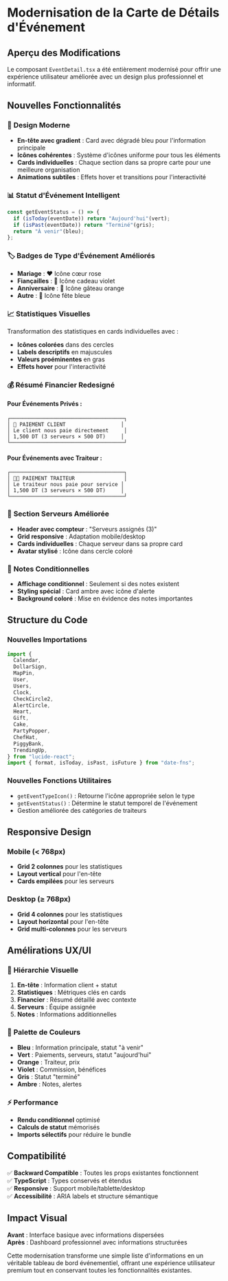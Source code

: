 # Modernisation de la Carte de Détails d'Événement

## Aperçu des Modifications

Le composant `EventDetail.tsx` a été entièrement modernisé pour offrir une expérience utilisateur améliorée avec un design plus professionnel et informatif.

## Nouvelles Fonctionnalités

### 🎨 **Design Moderne**

- **En-tête avec gradient** : Card avec dégradé bleu pour l'information principale
- **Icônes cohérentes** : Système d'icônes uniforme pour tous les éléments
- **Cards individuelles** : Chaque section dans sa propre carte pour une meilleure organisation
- **Animations subtiles** : Effets hover et transitions pour l'interactivité

### 📊 **Statut d'Événement Intelligent**

```typescript
const getEventStatus = () => {
  if (isToday(eventDate)) return "Aujourd'hui"(vert);
  if (isPast(eventDate)) return "Terminé"(gris);
  return "À venir"(bleu);
};
```

### 🏷️ **Badges de Type d'Événement Améliorés**

- **Mariage** : ❤️ Icône cœur rose
- **Fiançailles** : 🎁 Icône cadeau violet
- **Anniversaire** : 🎂 Icône gâteau orange
- **Autre** : 🎉 Icône fête bleue

### 📈 **Statistiques Visuelles**

Transformation des statistiques en cards individuelles avec :

- **Icônes colorées** dans des cercles
- **Labels descriptifs** en majuscules
- **Valeurs proéminentes** en gras
- **Effets hover** pour l'interactivité

### 💰 **Résumé Financier Redesigné**

#### Pour Événements Privés :

```
┌─────────────────────────────────────┐
│ 👤 PAIEMENT CLIENT                  │
│ Le client nous paie directement     │
│ 1,500 DT (3 serveurs × 500 DT)     │
└─────────────────────────────────────┘
```

#### Pour Événements avec Traiteur :

```
┌─────────────────────────────────────┐
│ 👨‍🍳 PAIEMENT TRAITEUR                │
│ Le traiteur nous paie pour service │
│ 1,500 DT (3 serveurs × 500 DT)     │
└─────────────────────────────────────┘
```

### 👥 **Section Serveurs Améliorée**

- **Header avec compteur** : "Serveurs assignés (3)"
- **Grid responsive** : Adaptation mobile/desktop
- **Cards individuelles** : Chaque serveur dans sa propre card
- **Avatar stylisé** : Icône dans cercle coloré

### 📝 **Notes Conditionnelles**

- **Affichage conditionnel** : Seulement si des notes existent
- **Styling spécial** : Card ambre avec icône d'alerte
- **Background coloré** : Mise en évidence des notes importantes

## Structure du Code

### Nouvelles Importations

```typescript
import {
  Calendar,
  DollarSign,
  MapPin,
  User,
  Users,
  Clock,
  CheckCircle2,
  AlertCircle,
  Heart,
  Gift,
  Cake,
  PartyPopper,
  ChefHat,
  PiggyBank,
  TrendingUp,
} from "lucide-react";
import { format, isToday, isPast, isFuture } from "date-fns";
```

### Nouvelles Fonctions Utilitaires

- `getEventTypeIcon()` : Retourne l'icône appropriée selon le type
- `getEventStatus()` : Détermine le statut temporel de l'événement
- Gestion améliorée des catégories de traiteurs

## Responsive Design

### Mobile (< 768px)

- **Grid 2 colonnes** pour les statistiques
- **Layout vertical** pour l'en-tête
- **Cards empilées** pour les serveurs

### Desktop (≥ 768px)

- **Grid 4 colonnes** pour les statistiques
- **Layout horizontal** pour l'en-tête
- **Grid multi-colonnes** pour les serveurs

## Amélirations UX/UI

### 🎯 **Hiérarchie Visuelle**

1. **En-tête** : Information client + statut
2. **Statistiques** : Métriques clés en cards
3. **Financier** : Résumé détaillé avec contexte
4. **Serveurs** : Équipe assignée
5. **Notes** : Informations additionnelles

### 🌈 **Palette de Couleurs**

- **Bleu** : Information principale, statut "à venir"
- **Vert** : Paiements, serveurs, statut "aujourd'hui"
- **Orange** : Traiteur, prix
- **Violet** : Commission, bénéfices
- **Gris** : Statut "terminé"
- **Ambre** : Notes, alertes

### ⚡ **Performance**

- **Rendu conditionnel** optimisé
- **Calculs de statut** mémorisés
- **Imports sélectifs** pour réduire le bundle

## Compatibilité

✅ **Backward Compatible** : Toutes les props existantes fonctionnent  
✅ **TypeScript** : Types conservés et étendus  
✅ **Responsive** : Support mobile/tablette/desktop  
✅ **Accessibilité** : ARIA labels et structure sémantique

## Impact Visual

**Avant** : Interface basique avec informations dispersées  
**Après** : Dashboard professionnel avec informations structurées

Cette modernisation transforme une simple liste d'informations en un véritable tableau de bord événementiel, offrant une expérience utilisateur premium tout en conservant toutes les fonctionnalités existantes.
